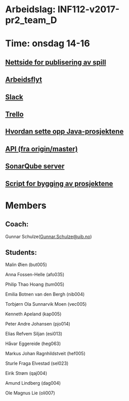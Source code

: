 # Arbeidslag: INF112-v2017-pr2_team_D
# Time: onsdag 14-16

## [Nettside for publisering av spill](http://158.39.74.42:80/index.html)
## [Arbeidsflyt](https://gitlab.uib.no/inf112-v2017/inf112-v2017-pr2_team_d/wikis/arbeidsflyt)
## [Slack](https://inf112v17teamd.slack.com)
## [Trello](https://trello.com/invite/inf112_teamd/3b38a116f79efcfd11dce1168e4a2e6c)
## [Hvordan sette opp Java-prosjektene](https://gitlab.uib.no/inf112-v2017/inf112-v2017-pr2_team_d/wikis/java-prosjekt)
## [API (fra origin/master)](http://158.39.74.42/javadoc/index.html)
## [SonarQube server](http://158.39.74.42:9000/dashboard?id=teamdank)
## [Script for bygging av prosjektene](SCRIPT.md)

# Members
## Coach:
 Gunnar Schulze(Gunnar.Schulze@uib.no)
## Students:
Malin Øien (but005)

Anna Fossen-Helle (afo035)

Philip Thao Hoang (tum005)

Emilia Botnen van den Bergh (nib004)

Torbjørn Ola Sunnarvik Moen (vec005)

Kenneth Apeland (kap005)

Peter Andre Johansen (pjo014)

Elias Refvem Siljan (esi013)

Håvar Eggereide (heg063)

Markus Johan Ragnhildstveit (hef005)

Sturle Fraga Elvestad (sel023)

Eirik Strøm (qaj004)

Amund Lindberg (dag004)

Ole Magnus Lie (oli007)
